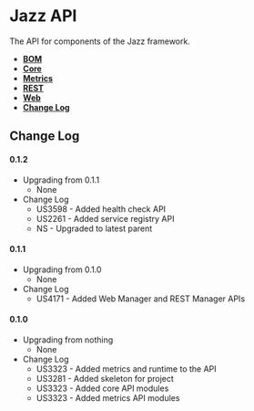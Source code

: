 # Jazz API

The API for components of the Jazz framework.

* **[BOM](./bom/README.md)**
* **[Core](./core)**
* **[Metrics](./metrics/README.md)**
* **[REST](./rest)**
* **[Web](./web)**
* **[Change Log](#changes)**

## <a name="changes"></a>Change Log

#### 0.1.2
* Upgrading from 0.1.1
  * None
* Change Log
  * US3598 - Added health check API
  * US2261 - Added service registry API
  * NS - Upgraded to latest parent

#### 0.1.1
* Upgrading from 0.1.0
  * None
* Change Log
  * US4171 - Added Web Manager and REST Manager APIs

#### 0.1.0
* Upgrading from nothing
  * None
* Change Log
  * US3323 - Added metrics and runtime to the API
  * US3281 - Added skeleton for project
  * US3323 - Added core API modules
  * US3323 - Added metrics API modules

